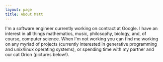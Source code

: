 ```yaml
---
layout: page
title: About Matt
---
```


I'm a software engineer currently working on contract at Google. I have an
interest in all things mathematics, music, philosophy, biology, and, of course,
computer science. When I'm not working you can find me working on any myriad
of projects (currently interested in generative programming and unix/linux
operating systems), or spending time with my partner and our cat Orion
(pictures below!).
